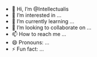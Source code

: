 - 👋 Hi, I’m @Intellectualis
- 👀 I’m interested in ...
- 🌱 I’m currently learning ...
- 💞️ I’m looking to collaborate on ...
- 📫 How to reach me ...
- 😄 Pronouns: ...
- ⚡ Fun fact: ...

<!---
Intellectualis/Intellectualis is a ✨ special ✨ repository because its `README.md` (this file) appears on your GitHub profile.
You can click the Preview link to take a look at your changes.
--->
